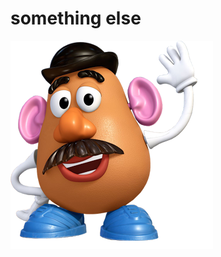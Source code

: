 something else
==============

![alt text][logo]

[logo]: https://raw.githubusercontent.com/Paul-frc/test-potato/master/Mr._Potato_Head.png "Logo Title Text 2"